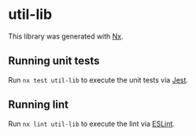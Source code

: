 # util-lib

This library was generated with [Nx](https://nx.dev).

## Running unit tests

Run `nx test util-lib` to execute the unit tests via [Jest](https://jestjs.io).

## Running lint

Run `nx lint util-lib` to execute the lint via [ESLint](https://eslint.org/).

